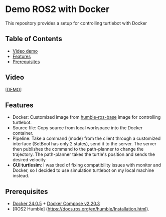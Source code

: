 # Demo ROS2 with Docker

This repository provides a setup for controlling turtlebot with Docker 

## Table of Contents
- [Video demo](#video)
- [Features](#features)
- [Prerequisites](#prerequisites)

## Video
[[DEMO]](https://youtu.be/qM8QbNK3gqI)



## Features

- Docker: Customized image from [humble-ros-base](https://hub.docker.com/layers/library/ros/humble-ros-base-jammy/images/sha256-5b530b78b01b3429d086b49a776dc4f5e6240677122d723b8211e6b46d73c471) image for controlling turtlebot.
- Source file: Copy source from local workspace into the Docker container.
- Pipeline: Take a command (mode) from the client through a customized interface (SetBool has only 2 states), send it to the server. The server then publishes the command to the path-planner to change the trajectory. The path-planner takes the turtle's position and sends the desired velocity
- **GUI turtlesim**: I was tired of fixing compatibility issues with monitor and Docker, so I decided to use simulation turtlebot on my local machine instead.

## Prerequisites
- [Docker 24.0.5](https://www.docker.com/get-started) + [Docker Compose v2.20.3](https://docs.docker.com/compose/install/)
- [ROS2 Humble] (https://docs.ros.org/en/humble/Installation.html).
